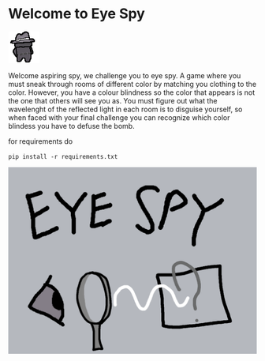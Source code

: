 # Welcome to Eye Spy

![Guy](Sprites/spy.png)

Welcome aspiring spy, we challenge you to eye spy. A game where you must sneak through rooms of different color by matching you clothing to the color. However, you have a colour blindness so the color that appears is not the one that others will see you as. You must figure out what the wavelenght of the reflected light in each room is to disguise yourself, so when faced with your final challenge you can recognize which color blindess you have to defuse the bomb.

for requirements do

```
pip install -r requirements.txt
```
![Splash Art](Sprites/Splash_Art.png)

